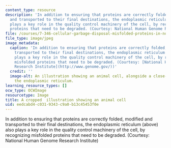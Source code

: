 ```yaml
---
content_type: resource
description: 'In addition to ensuring that proteins are correctly folded, modified
  and transported to their final destinations, the endoplasmic reticulum (above) also
  plays a key role in the quality control machinery of the cell, by recognizing misfolded
  proteins that need to be degraded. (Courtesy: National Human Genome Research Institute)'
file: /courses/7-346-cellular-garbage-disposal-misfolded-proteins-in-normal-biology-and-human-disease-fall-2011/eedcabd4c0319343c9a0b13c45453f0e_7-346f11-th.jpg
file_type: image/jpeg
image_metadata:
  caption: 'In addition to ensuring that proteins are correctly folded, modified and
    transported to their final destinations, the endoplasmic reticulum (above) also
    plays a key role in the quality control machinery of the cell, by recognizing
    misfolded proteins that need to be degraded. (Courtesy: [National Human Genome
    Research Institute](http://www.genome.gov/))'
  credit: ''
  image-alt: An illustration showing an animal cell, alongside a close-up view of
    the endoplasmic reticulum.
learning_resource_types: []
ocw_type: OCWImage
resourcetype: Image
title: A cropped  illustration showing an animal cell
uid: eedcabd4-c031-9343-c9a0-b13c45453f0e
---
```

In addition to ensuring that proteins are correctly folded, modified and transported to their final destinations, the endoplasmic reticulum (above) also plays a key role in the quality control machinery of the cell, by recognizing misfolded proteins that need to be degraded. (Courtesy: National Human Genome Research Institute)

